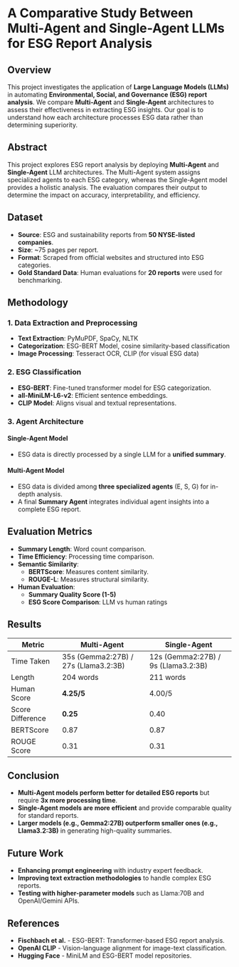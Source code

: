 # A Comparative Study Between Multi-Agent and Single-Agent LLMs for ESG Report Analysis

## Overview
This project investigates the application of **Large Language Models (LLMs)** in automating **Environmental, Social, and Governance (ESG) report analysis**. We compare **Multi-Agent** and **Single-Agent** architectures to assess their effectiveness in extracting ESG insights. Our goal is to understand how each architecture processes ESG data rather than determining superiority.

## Abstract
This project explores ESG report analysis by deploying **Multi-Agent** and **Single-Agent** LLM architectures. The Multi-Agent system assigns specialized agents to each ESG category, whereas the Single-Agent model provides a holistic analysis. The evaluation compares their output to determine the impact on accuracy, interpretability, and efficiency.

## Dataset
- **Source**: ESG and sustainability reports from **50 NYSE-listed companies**.
- **Size**: ~75 pages per report.
- **Format**: Scraped from official websites and structured into ESG categories.
- **Gold Standard Data**: Human evaluations for **20 reports** were used for benchmarking.

## Methodology
### 1. Data Extraction and Preprocessing
- **Text Extraction**: PyMuPDF, SpaCy, NLTK
- **Categorization**: ESG-BERT Model, cosine similarity-based classification
- **Image Processing**: Tesseract OCR, CLIP (for visual ESG data)

### 2. ESG Classification
- **ESG-BERT**: Fine-tuned transformer model for ESG categorization.
- **all-MiniLM-L6-v2**: Efficient sentence embeddings.
- **CLIP Model**: Aligns visual and textual representations.

### 3. Agent Architecture
#### **Single-Agent Model**
- ESG data is directly processed by a single LLM for a **unified summary**.
#### **Multi-Agent Model**
- ESG data is divided among **three specialized agents** (E, S, G) for in-depth analysis.
- A final **Summary Agent** integrates individual agent insights into a complete ESG report.

## Evaluation Metrics
- **Summary Length**: Word count comparison.
- **Time Efficiency**: Processing time comparison.
- **Semantic Similarity**:
  - **BERTScore**: Measures content similarity.
  - **ROUGE-L**: Measures structural similarity.
- **Human Evaluation**:
  - **Summary Quality Score (1-5)**
  - **ESG Score Comparison**: LLM vs human ratings

## Results
| Metric | Multi-Agent | Single-Agent |
|--------|-------------|--------------|
| Time Taken | 35s (Gemma2:27B) / 27s (Llama3.2:3B) | 12s (Gemma2:27B) / 9s (Llama3.2:3B) |
| Length | 204 words | 211 words |
| Human Score | **4.25/5** | 4.00/5 |
| Score Difference | **0.25** | 0.40 |
| BERTScore | 0.87 | 0.87 |
| ROUGE Score | 0.31 | 0.31 |

## Conclusion
- **Multi-Agent models perform better for detailed ESG reports** but require **3x more processing time**.
- **Single-Agent models are more efficient** and provide comparable quality for standard reports.
- **Larger models (e.g., Gemma2:27B) outperform smaller ones (e.g., Llama3.2:3B)** in generating high-quality summaries.

## Future Work
- **Enhancing prompt engineering** with industry expert feedback.
- **Improving text extraction methodologies** to handle complex ESG reports.
- **Testing with higher-parameter models** such as Llama:70B and OpenAI/Gemini APIs.

## References
- **Fischbach et al.** - ESG-BERT: Transformer-based ESG report analysis.
- **OpenAI CLIP** - Vision-language alignment for image-text classification.
- **Hugging Face** - MiniLM and ESG-BERT model repositories.
